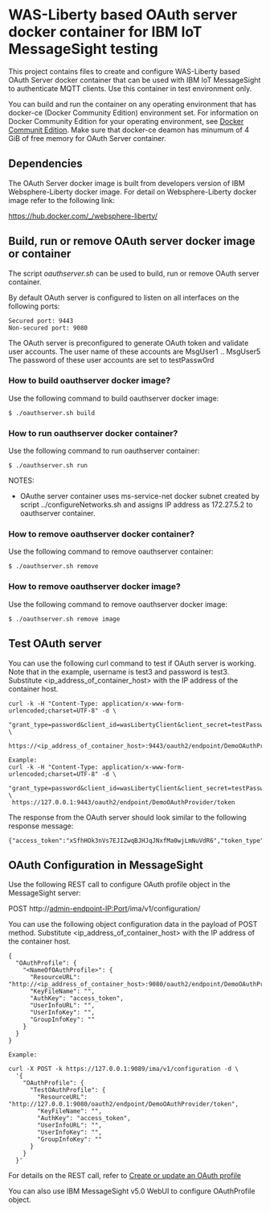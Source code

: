 # WAS-Liberty based OAuth server docker container for IBM IoT MessageSight testing

This project contains files to create and configure WAS-Liberty based OAuth Server docker container 
that can be used with IBM IoT MessageSight to authenticate MQTT clients. Use this container
in test environment only.

You can build and run the container on any operating environment that has
docker-ce (Docker Community Edition) environment set. For information on Docker Community Edition for your
operating environment, see [Docker Communit Edition](https://store.docker.com/search?q=Docker%20Community%20Edition&type=edition&offering=community).
Make sure that docker-ce deamon has minumum of 4 GiB of free memory for OAuth Server container.

## Dependencies

The OAuth Server docker image is built from developers version of IBM Websphere-Liberty 
docker image. For detail on Websphere-Liberty docker image refer to the following link:

https://hub.docker.com/_/websphere-liberty/


## Build, run or remove OAuth server docker image or container

The script *oauthserver.sh* can be used to build, run or remove OAuth server container.

By default OAuth server is configured to listen on all interfaces on the following ports:

```
Secured port: 9443
Non-secured port: 9080
```

The OAuth server is preconfigured to generate OAuth token and validate user accounts.
The user name of these accounts are MsgUser1 .. MsgUser5
The password of these user accounts are set to testPassw0rd

### How to build oauthserver docker image?

Use the following command to build oauthserver docker image:
```
$ ./oauthserver.sh build
```

### How to run oauthserver docker container?

Use the following command to run oauthserver container:
```
$ ./oauthserver.sh run
```
NOTES:
* OAuthe server container uses ms-service-net docker subnet created by script ../configureNetworks.sh
  and assigns IP address as 172.27.5.2 to oauthserver container.

### How to remove oauthserver docker container?

Use the following command to remove oauthserver container:
```
$ ./oauthserver.sh remove
```

### How to remove oauthserver docker image?

Use the following command to remove oauthserver docker image:
```
$ ./oauthserver.sh remove image
```

## Test OAuth server

You can use the following curl command to test if OAuth server is working.
Note that in the example, username is test3 and password is test3.
Substitute <ip_address_of_container_host> with the IP address of the container host. 

```
curl -k -H "Content-Type: application/x-www-form-urlencoded;charset=UTF-8" -d \
 "grant_type=password&client_id=wasLibertyClient&client_secret=testPassw0rd&username=MsgUser1&password=testPassw0rd" \
 https://<ip_address_of_container_host>:9443/oauth2/endpoint/DemoOAuthProvider/token

Example:
curl -k -H "Content-Type: application/x-www-form-urlencoded;charset=UTF-8" -d \
 "grant_type=password&client_id=wasLibertyClient&client_secret=testPassw0rd&username=MsgUser1&password=testPassw0rd" \
 https://127.0.0.1:9443/oauth2/endpoint/DemoOAuthProvider/token

```

The response from the OAuth server should look similar to the following response message:

```
{"access_token":"xSfhHOk3nVs7EJIZwqBJHJqJNxfMa0wjLmNuVdR6","token_type":"Bearer","expires_in":7776000,"scope":"","refresh_token":"J5lontTS0dGKfFpAZwIzn33hodqqd44ReOshqfaMZkKZPYg16C"}
```

## OAuth Configuration in MessageSight 

Use the following REST call to configure OAuth profile object in the MessageSight server:

POST http://<admin-endpoint-IP:Port>/ima/v1/configuration/

You can use the following object configuration data in the payload of POST method.
Substitute <ip_address_of_container_host> with the IP address of the container host.

```
{    
  "OAuthProfile": {
    "<NameOfOAuthProfile>": {
      "ResourceURL": "http://<ip_address_of_container_host>:9080/oauth2/endpoint/DemoOAuthProvider/token",
      "KeyFileName": "",
      "AuthKey": "access_token",
      "UserInfoURL": "",
      "UserInfoKey": "",
      "GroupInfoKey": ""
    } 
  }
}

Example:

curl -X POST -k https://127.0.0.1:9089/ima/v1/configuration -d \
  '{
    "OAuthProfile": {
      "TestOAuthProfile": {
        "ResourceURL": "http://127.0.0.1:9080/oauth2/endpoint/DemoOAuthProvider/token",
        "KeyFileName": "",
        "AuthKey": "access_token",
        "UserInfoURL": "",
        "UserInfoKey": "",
        "GroupInfoKey": ""
      }
    }
  }'

```

For details on the REST call, refer to [Create or update an OAuth profile](https://www.ibm.com/support/knowledgecenter/en/SSWMAJ_2.0.0/com.ibm.ism.doc/Reference/SecurityCmd/cmd_create_update_oauth.html)

You can also use IBM MessageSight v5.0 WebUI to configure OAuthProfile object.


